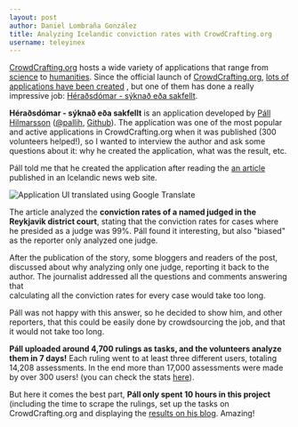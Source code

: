 ```yaml
---
layout: post
author: Daniel Lombraña González
title: Analyzing Icelandic conviction rates with CrowdCrafting.org
username: teleyinex
---
```


[CrowdCrafting.org](http://crowdcrafting.org) hosts a wide variety of applications that range from [science](http://crowdcrafting.org/app/airquality/) to 
[humanities](http://crowdcrafting.org/app/bardomatic/). Since the official launch of [CrowdCrafting.org](http://crowdcrafting.org), [lots of applications have been created](http://crowdcrafting.org/app/category/featured/)
, but one of them has done a really impressive job: [Héraðsdómar - 
sýknað eða sakfellt](http://crowdcrafting.org/app/heradsdomar/).

**Héraðsdómar - sýknað eða sakfellt** is an application developed by [Páll Hilmarsson](http://gogn.in/) ([@pallih](https://twitter.com/pallih), [Github](https://github.com/pallih)). The application was one of the most popular and active
applications in CrowdCrafting.org when it was published (300 volunteers helped!), 
so I wanted to interview the author and ask some questions about it: why he created the application, 
what was the result, etc.

Páll told me that he created the application after reading the [an article](http://www.visir.is/simon-sigvaldason-sakfellir-naer-alltaf/article/2012121229180) published in an Icelandic news web site.

![Application UI translated using Google Translate](http://localhost:5001/app/herad/task/123198)

The article analyzed the **conviction rates of a named judged in the Reykjavik district court**,
stating that the conviction rates for cases where he presided as a judge was 99%. 
Páll found it interesting, but also "biased" as the reporter only analyzed one judge.

After the publication of the story, some bloggers and readers of the post, discussed 
about why analyzing only one judge, reporting it back to the author. The journalist 
addressed all the questions and comments answering that  
calculating all the conviction rates for every case would take too long.

Páll was not happy with this answer, so he decided to show him, and other reporters, that
this could be easily done by crowdsourcing the job, and that it would not take too long.

**Páll uploaded around 4,700 rulings as tasks, and the volunteers analyze them in 7 days!** Each ruling 
went to at least three different users, totaling 14,208 assessments. In the end more than
17,000 assessments were made by over 300 users! (you can check the stats [here](http://crowdcrafting.org/app/heradsdomar/stats)).

But here it comes the best part, **Páll only spent 10 hours in this project** (including
the time to scrape the rulings, set up the tasks on CrowdCrafting.org and displaying
the [results on his blog](http://gogn.in/heradsdomar/). Amazing!
